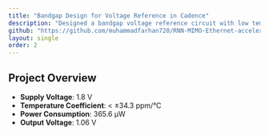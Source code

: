 ```yaml
---
title: "Bandgap Design for Voltage Reference in Cadence"
description: "Designed a bandgap voltage reference circuit with low temperature coefficient."
github: "https://github.com/muhammadfarhan720/RNN-MIMO-Ethernet-accelerator"
layout: single
order: 2
---
```


## Project Overview

- **Supply Voltage**: 1.8 V
- **Temperature Coefficient**: < ±34.3 ppm/°C
- **Power Consumption**: 365.6 µW
- **Output Voltage**: 1.06 V
